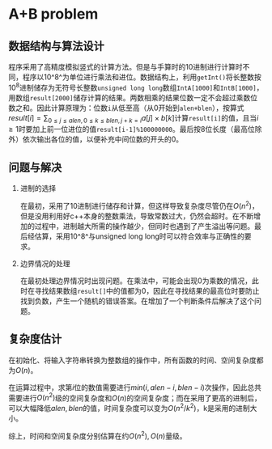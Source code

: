 # A+B problem

## 数据结构与算法设计

程序采用了高精度模拟竖式的计算方法。但是与手算时的10进制进行计算时不同，程序以10^8^为单位进行乘法和进位。数据结构上，利用`getInt()`将长整数按$10^8$进制储存为无符号长整数`unsigned long long`数组`IntA[1000]`和`IntB[1000]`，用数组`result[2000]`储存计算的结果。两数相乘的结果位数一定不会超过乘数位数之和。因此计算原理为：位数`i`从低至高（从0开始到`alen+blen`），按算式$result[i] = \sum_{0\le j\le alen,0\le k\le blen,j+k=i}a[j]\times b[k]$计算`result[i]`的值，且当$i\ge1$时要加上前一位进位的值`result[i-1]%100000000`。最后按8位长度（最高位除外）依次输出各位的值，以便补充中间位数的开头的0。

## 问题与解决

1. 进制的选择

   在最初，采用了10进制进行储存和计算，但这样导致复杂度尽管仍在$O(n^2)$，但是没用利用好c++本身的整数乘法，导致常数过大，仍然会超时。在不断增加的过程中，进制越大所需的操作越少，但同时也遇到了产生溢出等问题。最后经估算，采用10^8^与unsigned long long时可以符合效率与正确性的要求。

2. 边界情况的处理

   在最初处理边界情况时出现问题。在乘法中，可能会出现0为乘数的情况，此时在寻找结果数组`result[]`中的值都为0，因此在寻找结果的最高位时要防止找到负数，产生一个随机的错误答案。在增加了一个判断条件后解决了这个问题。

## 复杂度估计

在初始化、将输入字符串转换为整数组的操作中，所有函数的时间、空间复杂度都为$O(n)$。

在运算过程中，求第$i$位的数值需要进行$min(i,alen-i,blen-i)$次操作，因此总共需要进行$O(n^2)$级的空间复杂度和$O(n)$的空间复杂度；而在采用了更高的进制后，可以大幅降低$alen,blen$的值，时间复杂度可以变为$O(n^2/k^2)$，k是采用的进制大小。

综上，时间和空间复杂度分别估算在约$O(n^2),O(n)$量级。


